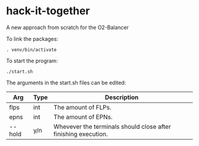 # hack-it-together
A new approach from scratch for the O2-Balancer

To link the packages:
```
. venv/bin/activate
```

To start the program:
```
./start.sh
```

The arguments in the start.sh files can be edited:

| Arg | Type | Description |
|-|-|-|
| flps | int | The amount of FLPs. |
| epns | int | The amount of EPNs. |
| --hold | y/n | Whevever the terminals should close after finishing execution. |
